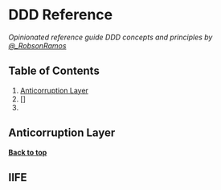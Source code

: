# DDD Reference

*Opinionated reference guide DDD concepts and principles by [@_RobsonRamos](//twitter.com/_RobsonRamos)*

## Table of Contents

1. [Anticorruption Layer](#anticorruption-layer)
1. []
1. 


## Anticorruption Layer

**[Back to top](#table-of-contents)**

## IIFE
